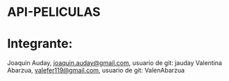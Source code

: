 # API-PELICULAS

# Integrante: 
Joaquin Auday, joaquin.auday@gmail.com, usuario de git: jauday
Valentina Abarzua, valefer119@gmail.com, usuario de git: ValenAbarzua

